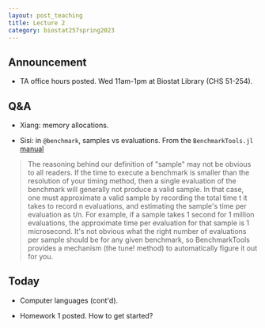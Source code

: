 ```yaml
---
layout: post_teaching
title: Lecture 2
category: biostat257spring2023
---
```


## Announcement

* TA office hours posted. Wed 11am-1pm at Biostat Library (CHS 51-254).

## Q&A

* Xiang: memory allocations.

* Sisi: in `@benchmark`, samples vs evaluations. From the `BenchmarkTools.jl` [manual](https://juliaci.github.io/BenchmarkTools.jl/dev/manual/)

> The reasoning behind our definition of "sample" may not be obvious to all readers. If the time to execute a benchmark is smaller than the resolution of your timing method, then a single evaluation of the benchmark will generally not produce a valid sample. In that case, one must approximate a valid sample by recording the total time t it takes to record n evaluations, and estimating the sample's time per evaluation as t/n. For example, if a sample takes 1 second for 1 million evaluations, the approximate time per evaluation for that sample is 1 microsecond. It's not obvious what the right number of evaluations per sample should be for any given benchmark, so BenchmarkTools provides a mechanism (the tune! method) to automatically figure it out for you.

## Today

* Computer languages (cont'd).

* Homework 1 posted. How to get started?
